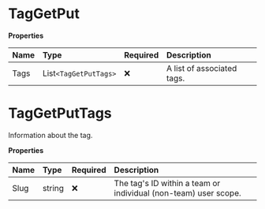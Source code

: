 # TagGetPut

**Properties**

| Name | Type                  | Required | Description                |
| :--- | :-------------------- | :------- | :------------------------- |
| Tags | List`<TagGetPutTags>` | ❌       | A list of associated tags. |

# TagGetPutTags

Information about the tag.

**Properties**

| Name | Type   | Required | Description                                                     |
| :--- | :----- | :------- | :-------------------------------------------------------------- |
| Slug | string | ❌       | The tag's ID within a team or individual (non-team) user scope. |

<!-- This file was generated by liblab | https://liblab.com/ -->
